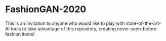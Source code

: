 # FashionGAN-2020
This is an invitation to anyone who would like to play with state-of-the-art-AI tools 
to take advantage of this repository, creating never-seen-before fashion items!

